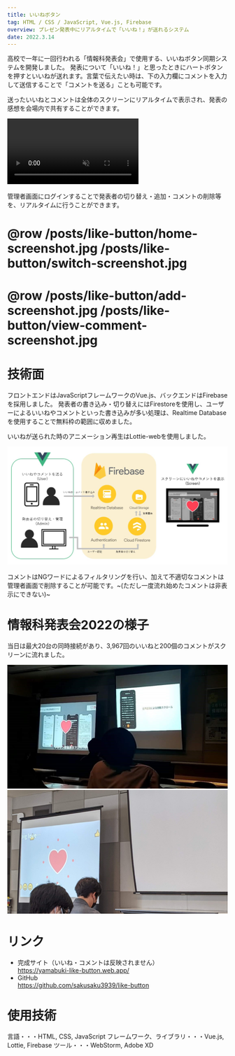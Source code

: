 ```yaml
---
title: いいねボタン
tag: HTML / CSS / JavaScript, Vue.js, Firebase
overview: プレゼン発表中にリアルタイムで「いいね！」が送れるシステム
date: 2022.3.14
---
```


高校で一年に一回行われる「情報科発表会」で使用する、いいねボタン同期システムを開発しました。
発表について「いいね！」と思ったときにハートボタンを押すといいねが送れます。言葉で伝えたい時は、下の入力欄にコメントを入力して送信することで「コメントを送る」ことも可能です。

送ったいいねとコメントは全体のスクリーンにリアルタイムで表示され、発表の感想を会場内で共有することができます。

<video src="/posts/like-button/demo-video.mp4" controls autoplay muted></video>

管理者画面にログインすることで発表者の切り替え・追加・コメントの削除等を、リアルタイムに行うことができます。

# @row /posts/like-button/home-screenshot.jpg /posts/like-button/switch-screenshot.jpg
# @row /posts/like-button/add-screenshot.jpg /posts/like-button/view-comment-screenshot.jpg


# 技術面
フロントエンドはJavaScriptフレームワークのVue.js、バックエンドはFirebaseを採用しました。 
発表者の書き込み・切り替えにはFirestoreを使用し、ユーザーによるいいねやコメントといった書き込みが多い処理は、Realtime Databaseを使用することで無料枠の範囲に収めました。

いいねが送られた時のアニメーション再生はLottie-webを使用しました。

![](/public/posts/like-button/architecture.jpg)

コメントはNGワードによるフィルタリングを行い、加えて不適切なコメントは管理者画面で削除することが可能です。~(ただし一度流れ始めたコメントは非表示にできない)~


# 情報科発表会2022の様子
当日は最大20台の同時接続があり、3,967回のいいねと200個のコメントがスクリーンに流れました。

![](/public/posts/like-button/thumbnail.jpg)
![](/public/posts/like-button/comment-photo.jpg)


# リンク
- 完成サイト（いいね・コメントは反映されません）  
  https://yamabuki-like-button.web.app/
- GitHub  
  https://github.com/sakusaku3939/like-button


# 使用技術
言語・・・HTML, CSS, JavaScript
フレームワーク、ライブラリ・・・Vue.js, Lottie, Firebase
ツール・・・WebStorm, Adobe XD